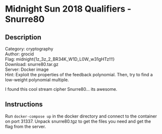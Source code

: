 # Midnight Sun 2018 Qualifiers - Snurre80

## Description

Category: cryptography  
Author: grocid  
Flag: midnight{1z_3z_2_BR34K_W1D_L0W_w31gHTz!!!}  
Download: snurre80.tar.gz  
Server: Docker image  
Hint: Exploit the properties of the feedback polynomial. Then, try to find a low-weight polynomial multiple.

I found this cool stream cipher Snurre80... its awesome.

## Instructions

Run `docker-compose up` in the docker directory and connect to the container on port 31337.
Unpack snurre80.tgz to get the files you need and get the flag from the server.
